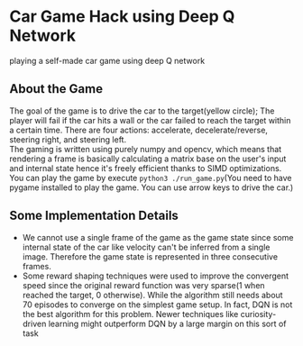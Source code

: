 # Car Game Hack using Deep Q Network
playing a self-made car game using deep Q network 
## About the Game
The goal of the game is to drive the car to the target(yellow circle); The player will fail if the car hits a wall or the car failed to reach the target within a certain time. There are four actions: accelerate, decelerate/reverse, steering right, and steering left.  
The gaming is written using purely numpy and opencv, which means that rendering a frame is basically calculating a matrix base on the user's input and internal state hence it's freely efficient thanks to SIMD optimizations. You can play the game by execute `python3 ./run_game.py`(You need to have pygame installed to play the game. You can use arrow keys to drive the car.)

## Some Implementation Details
*  We cannot use a single frame of the game as the game state since some internal state of the car like velocity can't be inferred from a single image. Therefore the game state is represented in three consecutive frames.
* Some reward shaping techniques were used to improve the convergent speed since the original reward function was very sparse(1 when reached the target, 0 otherwise). While the algorithm still needs about 70 episodes to converge on the simplest game setup. In fact, DQN is not the best algorithm for this problem. Newer techniques like curiosity-driven learning might outperform DQN by a large margin on this sort of task 



